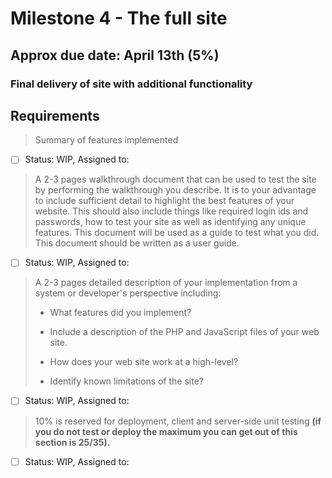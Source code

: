 # Milestone 4 - The full site
## Approx due date: April 13th (5%)
### Final delivery of site with additional functionality

## Requirements

> Summary of features implemented


- [ ] Status: WIP, Assigned to: 

> A 2-3 pages walkthrough document that can be used to test the site by performing the walkthrough you describe. 
> It is to your advantage to include sufficient detail to highlight the best features of your website. 
> This should also include things like required login ids and passwords, how to test your site as well as identifying any unique features. 
> This document will be used as a guide to test what you did. 
> This document should be written as a user guide.


- [ ] Status: WIP, Assigned to: 

> A 2-3 pages detailed description of your implementation from a system or developer's perspective including: 
>
>  - What features did you implement? 
> 
> - Include a description of the PHP and JavaScript files of your web site. 
> 
> - How does your web site work at a high-level? 
> 
> - Identify known limitations of the site?


- [ ] Status: WIP, Assigned to: 

> 10% is reserved for deployment, client and server-side unit testing
>  **(if you do not test or deploy the maximum you can get out of this section is 25/35).**


- [ ] Status: WIP, Assigned to: 

